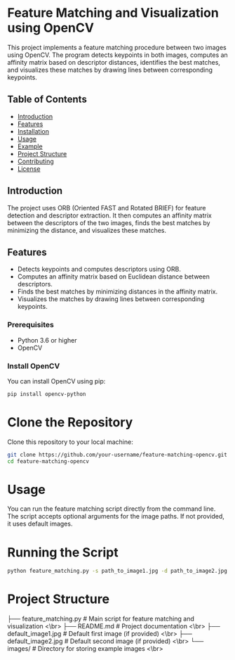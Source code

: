# Feature Matching and Visualization using OpenCV

This project implements a feature matching procedure between two images using OpenCV. The program detects keypoints in both images, computes an affinity matrix based on descriptor distances, identifies the best matches, and visualizes these matches by drawing lines between corresponding keypoints.

## Table of Contents

- [Introduction](#introduction)
- [Features](#features)
- [Installation](#installation)
- [Usage](#usage)
- [Example](#example)
- [Project Structure](#project-structure)
- [Contributing](#contributing)
- [License](#license)

## Introduction

The project uses ORB (Oriented FAST and Rotated BRIEF) for feature detection and descriptor extraction. It then computes an affinity matrix between the descriptors of the two images, finds the best matches by minimizing the distance, and visualizes these matches.

## Features

- Detects keypoints and computes descriptors using ORB.
- Computes an affinity matrix based on Euclidean distance between descriptors.
- Finds the best matches by minimizing distances in the affinity matrix.
- Visualizes the matches by drawing lines between corresponding keypoints.

### Prerequisites

- Python 3.6 or higher
- OpenCV

### Install OpenCV

You can install OpenCV using pip:

```bash
pip install opencv-python
```

# Clone the Repository
Clone this repository to your local machine:

```bash
git clone https://github.com/your-username/feature-matching-opencv.git
cd feature-matching-opencv
```

# Usage
You can run the feature matching script directly from the command line. The script accepts optional arguments for the image paths. If not provided, it uses default images.

# Running the Script
```bash
python feature_matching.py -s path_to_image1.jpg -d path_to_image2.jpg

```

# Project Structure

├── feature_matching.py     # Main script for feature matching and visualization <\br>
├── README.md               # Project documentation <\br>
├── default_image1.jpg      # Default first image (if provided) <\br>
├── default_image2.jpg      # Default second image (if provided) <\br>
└── images/                 # Directory for storing example images <\br>
